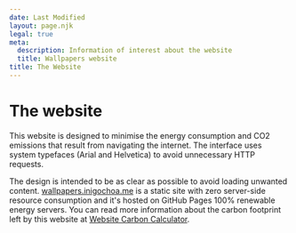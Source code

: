 ```yaml
---
date: Last Modified
layout: page.njk
legal: true
meta:
  description: Information of interest about the website
  title: Wallpapers website
title: The Website
---
```


# The website

This website is designed to minimise the energy consumption and CO2 emissions
that result from navigating the internet. The interface uses system typefaces
(Arial and Helvetica) to avoid unnecessary HTTP requests.

The design is intended to be as clear as possible to avoid loading unwanted
content. [wallpapers.inigochoa.me] is a static site with zero server-side
resource consumption and it's hosted on GitHub Pages 100% renewable energy
servers. You can read more information about the carbon footprint left by this
website at [Website Carbon Calculator].

[wallpapers.inigochoa.me]: https://wallpapers.inigochoa.me/
[Website Carbon Calculator]: https://www.websitecarbon.com/website/wallpapers-inigochoa-me/
